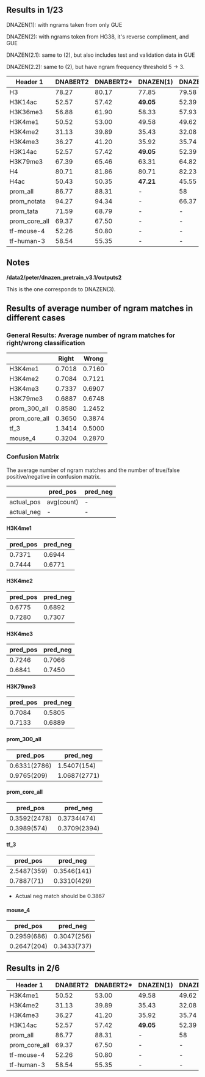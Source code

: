 ## Results in 1/23

DNAZEN(1): with ngrams taken from only GUE

DNAZEN(2): with ngrams token from HG38, it's reverse compliment, and GUE

DNAZEN(2.1): same to (2), but also includes test and validation data in GUE

DNAZEN(2.2): same to (2), but have ngram frequency threshold 5 -> 3.
<!-- DNAZEN(3): same to (2), but with dropout=0.05 -->

| Header 1    | DNABERT2 | DNABERT2* | DNAZEN(1) | DNAZEN(2) | DNAZEN(2.1) | DNAZEN(2.2) |
|-------------|----------|-----------|-----------|-----------|-------------|-------------|
| H3          | 78.27    | 80.17     | 77.85     | 79.58     | -           | - |
| H3K14ac     | 52.57    | 57.42     | __49.05__ | 52.39     | -           | - |
| H3K36me3    | 56.88    | 61.90     | 58.33     | 57.93     | - | -|
| H3K4me1     | 50.52    | 53.00     | 49.58     | 49.62     | 47.53       |
| H3K4me2     | 31.13    | 39.89     | 35.43     | 32.08     | 33.36  |
| H3K4me3     | 36.27    | 41.20     | 35.92     | 35.74     | 38.68 |
| H3K14ac     | 52.57    | 57.42     | __49.05__ | 52.39     | 52.16 |
| H3K79me3    | 67.39    | 65.46     | 63.31     | 64.82     |
| H4          | 80.71    | 81.86     | 80.71     | 82.23     |
| H4ac        | 50.43    | 50.35     | __47.21__ | 45.55     |
| prom_all    | 86.77    | 88.31     |     -     | 58        | 87.71 |
| prom_notata | 94.27    | 94.34     |     -     | 66.37     | 
| prom_tata   | 71.59    | 68.79     |     -     | -         |
|prom_core_all| 69.37    | 67.50     |     -     | -         | 65.41 |
| tf-mouse-4  | 52.26    | 50.80     |     -     | -         | 50.90 
| tf-human-3  | 58.54    | 55.35     |     -     | -         | 57.94



## Notes

__/data2/peter/dnazen_pretrain_v3.1/outputs2__

This is the one corresponds to DNAZEN(3).

## Results of average number of ngram matches in different cases
### General Results: Average number of ngram matches for right/wrong classification

|    | Right | Wrong |
|----|-------|-------|
|   H3K4me1    |0.7018|0.7160|
|   H3K4me2    |0.7084|0.7121|
|   H3K4me3    |0.7337|0.6907|
|   H3K79me3   |0.6887|0.6748|
| prom_300_all |0.8580|1.2452|
| prom_core_all|0.3650|0.3874|
|     tf_3     |1.3414|0.5000|
|   mouse_4    |0.3204|0.2870|

### Confusion Matrix

The average number of ngram matches and the number of true/false positive/negative in confusion matrix.

|          |pred_pos|pred_neg|
|----------| -------|--------|
|actual_pos| avg(count) | - |
|actual_neg| - | - |


#### H3K4me1
|pred_pos|pred_neg|
| -------|--------|
| 0.7371 | 0.6944 |
| 0.7444 | 0.6771 |

#### H3K4me2
|pred_pos|pred_neg|
| -------|--------|
| 0.6775 | 0.6892 |
| 0.7280 | 0.7307 |

#### H3K4me3
|pred_pos|pred_neg|
| -------|--------|
| 0.7246 | 0.7066 |
| 0.6841 | 0.7450 |

#### H3K79me3
|pred_pos|pred_neg|
|-|-|
| 0.7084 | 0.5805 |
| 0.7133 | 0.6889 |

#### prom_300_all
|pred_pos|pred_neg|
|-|-|
| 0.6331(2786) | 1.5407(154) |
| 0.9765(209) | 1.0687(2771) |

#### prom_core_all

|pred_pos|pred_neg|
|-|-|
|0.3592(2478) | 0.3734(474) |
|0.3989(574) | 0.3709(2394) |

#### tf_3
|pred_pos|pred_neg|
|-|-|
| 2.5487(359) | 0.3546(141) |
| 0.7887(71)  | 0.3310(429) |
* Actual neg match should be 0.3867

#### mouse_4
|pred_pos|pred_neg|
|-|-|
| 0.2959(686) | 0.3047(256) |
| 0.2647(204) | 0.3433(737) |

## Results in 2/6

| Header 1    | DNABERT2 | DNABERT2* | DNAZEN(1) | DNAZEN(2) | DNAZEN(2.1) | DNAZEN(2.2) |
|-------------|----------|-----------|-----------|-----------|-------------|-------------|
| H3K4me1     | 50.52    | 53.00     | 49.58     | 49.62     | 47.53       | 48.38 |
| H3K4me2     | 31.13    | 39.89     | 35.43     | 32.08     | 33.36       | 31.85 |
| H3K4me3     | 36.27    | 41.20     | 35.92     | 35.74     | 38.68       | 35.81 |
| H3K14ac     | 52.57    | 57.42     | __49.05__ | 52.39     | 52.16       | 51.58 |
| prom_all    | 86.77    | 88.31     |     -     | 58        | 87.71       | 85.82 |
|prom_core_all| 69.37    | 67.50     |     -     | -         | 65.41       | 64.46 |
| tf-mouse-4  | 52.26    | 50.80     |     -     | -         | 50.9        | 50.20 |
| tf-human-3  | 58.54    | 55.35     |     -     | -         | 57.94       | 55.85 |